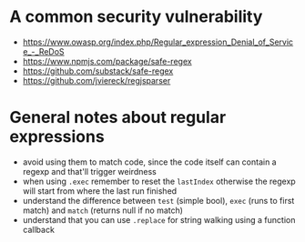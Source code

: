# A common security vulnerability

- https://www.owasp.org/index.php/Regular_expression_Denial_of_Service_-_ReDoS
- https://www.npmjs.com/package/safe-regex
- https://github.com/substack/safe-regex
- https://github.com/jviereck/regjsparser

# General notes about regular expressions

- avoid using them to match code, since the code itself can contain a regexp and that'll trigger weirdness
- when using `.exec` remember to reset the `lastIndex` otherwise the regexp will start from where the last run finished
- understand the difference between `test` (simple bool), `exec` (runs to first match) and `match` (returns null if no match)
- understand that you can use `.replace` for string walking using a function callback
